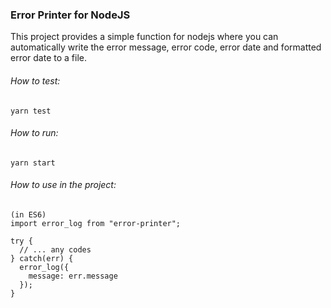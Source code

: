 ### Error Printer for NodeJS
This project provides a simple function for nodejs where you can automatically write the error message, error code, error date and formatted error date to a file.

###### How to test:
```
yarn test
```

###### How to run:
```
yarn start
```

###### How to use in the project:
```
(in ES6)
import error_log from "error-printer";

try {
  // ... any codes
} catch(err) {
  error_log({
    message: err.message
  });
}
```
